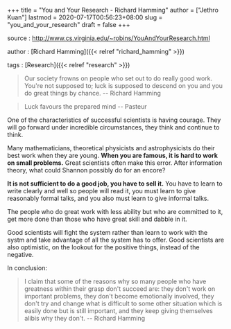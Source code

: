 +++
title = "You and Your Research - Richard Hamming"
author = ["Jethro Kuan"]
lastmod = 2020-07-17T00:56:23+08:00
slug = "you_and_your_research"
draft = false
+++

source
: <http://www.cs.virginia.edu/~robins/YouAndYourResearch.html>

author
: [Richard Hamming]({{< relref "richard_hamming" >}})

tags
: [Research]({{< relref "research" >}})

> Our society frowns on people who set out to do really good work.
> You're not supposed to; luck is supposed to descend on you and you do
> great things by chance. -- Richard Hamming

<!--quoteend-->

> Luck favours the prepared mind -- Pasteur

One of the characteristics of successful scientists is having courage. They will go forward under incredible circumstances, they think and continue to think.

Many mathematicians, theoretical physicists and astrophysicists do their best work when they are young. **When you are famous, it is hard to work on small problems.** Great scientists often make this error.
After information theory, what could Shannon possibly do for an encore?

**It is not sufficient to do a good job, you have to sell it.** You have to learn to write clearly and well so people will read it, you must learn to give reasonably formal talks, and you also must learn to give informal talks.

The people who do great work with less ability but who are committed to it, get more done than those who have great skill and dabble in it.

Good scientists will fight the system rather than learn to work with the systm and take advantage of all the system has to offer. Good scientists are also optimistic, on the lookout for the positive things, instead of the negative.

In conclusion:

> I claim that some of the reasons why so many people who have greatness within their grasp don't succeed are: they don't work on important problems, they don't become emotionally involved, they don't try and change what is difficult to some other situation which is easily done but is still important, and they keep giving themselves alibis why they don't. -- Richard Hamming
